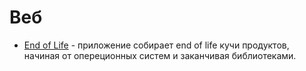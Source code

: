 # Веб

- [End of Life](https://endoflife.date/) - приложение собирает end of life кучи продуктов, начиная от опереционных систем и заканчивая библиотеками.
